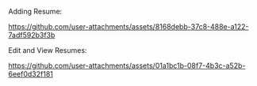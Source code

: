 Adding Resume:

https://github.com/user-attachments/assets/8168debb-37c8-488e-a122-7adf592b3f3b

Edit and View Resumes:

https://github.com/user-attachments/assets/01a1bc1b-08f7-4b3c-a52b-6eef0d32f181

